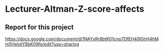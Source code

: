 # Lecturer-Altman-Z-score-affects
## Report for this project
https://docs.google.com/document/d/1NAYxRr8btK01cnp7DfEH4l9GhH4hMm5HeIqIY8bK0Wg/edit?usp=sharing
